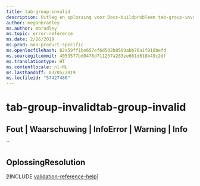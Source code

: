 ```yaml
---
title: tab-group-invalid
description: Uitleg en oplossing voor Docs-buildprobleem tab-group-invalid
author: meganbradley
ms.author: mbradley
ms.topic: error-reference
ms.date: 2/26/2019
ms.prod: non-product-specific
ms.openlocfilehash: b2a59ff1be657ef6d502b8509abb76a1f818befd
ms.sourcegitcommit: 4053577bd0478d711257a283ee661d618b49c2df
ms.translationtype: HT
ms.contentlocale: nl-NL
ms.lasthandoff: 03/05/2019
ms.locfileid: "57427480"
---
```

# <a name="tab-group-invalid"></a><span data-ttu-id="40493-103">tab-group-invalid</span><span class="sxs-lookup"><span data-stu-id="40493-103">tab-group-invalid</span></span>

## <a name="error--warning--info"></a><span data-ttu-id="40493-104">Fout | Waarschuwing | Info</span><span class="sxs-lookup"><span data-stu-id="40493-104">Error | Warning | Info</span></span>

``

## <a name="resolution"></a><span data-ttu-id="40493-105">Oplossing</span><span class="sxs-lookup"><span data-stu-id="40493-105">Resolution</span></span>

<!--make sure to add this file to your includes folder and verify the path-->
[!INCLUDE [validation-reference-help](includes/validation-reference-help.md)]

